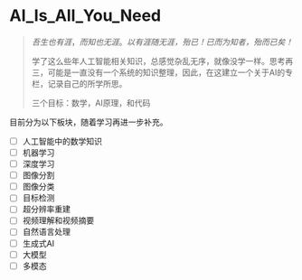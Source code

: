 # AI_Is_All_You_Need
> *吾生也有涯*，*而知也无涯*。*以有涯随无涯，殆已！已而为知者，殆而已矣！*
>
> 学了这么些年人工智能相关知识，总感觉杂乱无序，就像没学一样。思考再三，可能是一直没有一个系统的知识整理，因此，在这建立一个关于AI的专栏，记录自己的所学所思。
>
> 三个目标：数学，AI原理，和代码

目前分为以下板块，随着学习再进一步补充。

- [ ] 人工智能中的数学知识
- [ ] 机器学习
- [ ] 深度学习
- [ ] 图像分割
- [ ] 图像分类
- [ ] 目标检测
- [ ] 超分辨率重建
- [ ] 视频理解和视频摘要
- [ ] 自然语言处理
- [ ] 生成式AI
- [ ] 大模型
- [ ] 多模态
